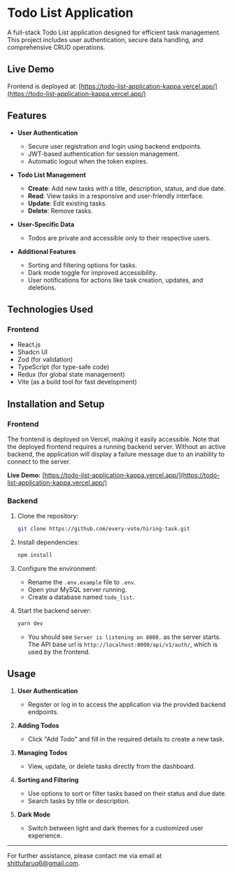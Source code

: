 # Todo List Application

A full-stack Todo List application designed for efficient task management. This project includes user authentication, secure data handling, and comprehensive CRUD operations.

## Live Demo

Frontend is deployed at: [https://todo-list-application-kappa.vercel.app/](https://todo-list-application-kappa.vercel.app/)

## Features

- **User Authentication**
  - Secure user registration and login using backend endpoints.
  - JWT-based authentication for session management.
  - Automatic logout when the token expires.

- **Todo List Management**
  - **Create**: Add new tasks with a title, description, status, and due date.
  - **Read**: View tasks in a responsive and user-friendly interface.
  - **Update**: Edit existing tasks.
  - **Delete**: Remove tasks.

- **User-Specific Data**
  - Todos are private and accessible only to their respective users.

- **Additional Features**
  - Sorting and filtering options for tasks.
  - Dark mode toggle for improved accessibility.
  - User notifications for actions like task creation, updates, and deletions.

## Technologies Used

### Frontend

- React.js
- Shadcn UI
- Zod (for validation)
- TypeScript (for type-safe code)
- Redux (for global state management)
- Vite (as a build tool for fast development)

## Installation and Setup

### Frontend

The frontend is deployed on Vercel, making it easily accessible. Note that the deployed frontend requires a running backend server. Without an active backend, the application will display a failure message due to an inability to connect to the server.

**Live Demo:** [https://todo-list-application-kappa.vercel.app/](https://todo-list-application-kappa.vercel.app/)

### Backend

1. Clone the repository:
   ```bash
   git clone https://github.com/every-vote/hiring-task.git
   ```

2. Install dependencies:
   ```bash
   npm install
   ```

3. Configure the environment:
   - Rename the `.env.example` file to `.env`.
   - Open your MySQL server running.
   - Create a database named `todo_list`.


4. Start the backend server:
   ```bash
   yarn dev
   ```
   - You should see `Server is listening on 8000.` as the server starts. The API base url is `http://localhost:8000/api/v1/auth/`, which is used by the frontend.

## Usage

1. **User Authentication**
   - Register or log in to access the application via the provided backend endpoints.

2. **Adding Todos**
   - Click "Add Todo" and fill in the required details to create a new task.

3. **Managing Todos**
   - View, update, or delete tasks directly from the dashboard.

4. **Sorting and Filtering**
   - Use options to sort or filter tasks based on their status and due date.
   - Search tasks by title or description.

5. **Dark Mode**
   - Switch between light and dark themes for a customized user experience.

---

For further assistance, please contact me via email at shittufaruq6@gmail.com.

